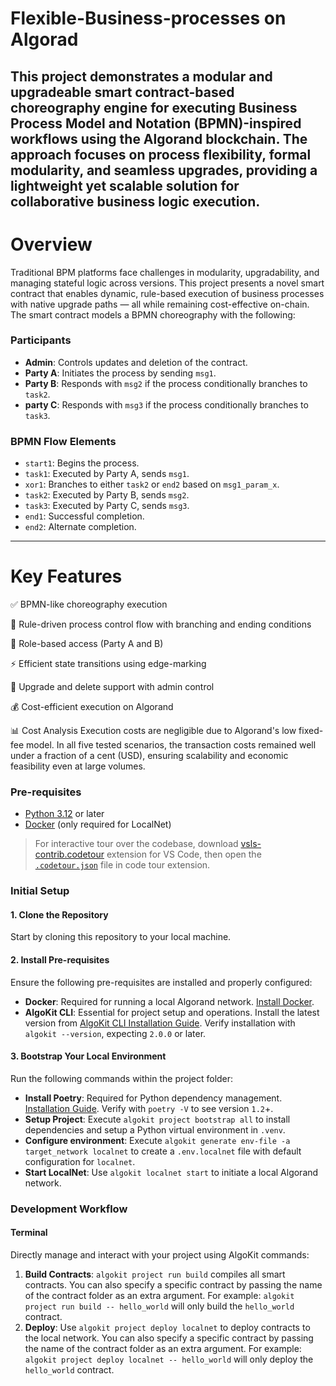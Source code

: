 # Flexible-Business-processes on Algorad
This project demonstrates a modular and upgradeable smart contract-based choreography engine for executing Business Process Model and Notation (BPMN)-inspired workflows using the Algorand blockchain. The approach focuses on process flexibility, formal modularity, and seamless upgrades, providing a lightweight yet scalable solution for collaborative business logic execution.
---

# Overview
Traditional BPM platforms face challenges in modularity, upgradability, and managing stateful logic across versions. This project presents a novel smart contract that enables dynamic, rule-based execution of business processes with native upgrade paths — all while remaining cost-effective on-chain.
The smart contract models a BPMN choreography with the following:

### Participants
- **Admin**: Controls updates and deletion of the contract.
- **Party A**: Initiates the process by sending `msg1`.
- **Party B**: Responds with `msg2` if the process conditionally branches to `task2`.
- **party C**: Responds with `msg3` if the process conditionally branches to `task3`.


### BPMN Flow Elements
- `start1`: Begins the process.
- `task1`: Executed by Party A, sends `msg1`.
- `xor1`: Branches to either `task2` or `end2` based on `msg1_param_x`.
- `task2`: Executed by Party B, sends `msg2`.
- `task3`: Executed by Party C, sends `msg3`.
- `end1`: Successful completion.
- `end2`: Alternate completion.

---
# Key Features
✅ BPMN-like choreography execution

🔄 Rule-driven process control flow with branching and ending conditions

🔐 Role-based access (Party A and B)

⚡ Efficient state transitions using edge-marking

🔧 Upgrade and delete support with admin control

💰 Cost-efficient execution on Algorand


📊 Cost Analysis
Execution costs are negligible due to Algorand's low fixed-fee model. In all five tested scenarios, the transaction costs remained well under a fraction of a cent (USD), ensuring scalability and economic feasibility even at large volumes.

### Pre-requisites

- [Python 3.12](https://www.python.org/downloads/) or later
- [Docker](https://www.docker.com/) (only required for LocalNet)

> For interactive tour over the codebase, download [vsls-contrib.codetour](https://marketplace.visualstudio.com/items?itemName=vsls-contrib.codetour) extension for VS Code, then open the [`.codetour.json`](./.tours/getting-started-with-your-algokit-project.tour) file in code tour extension.

### Initial Setup

#### 1. Clone the Repository
Start by cloning this repository to your local machine.

#### 2. Install Pre-requisites
Ensure the following pre-requisites are installed and properly configured:

- **Docker**: Required for running a local Algorand network. [Install Docker](https://www.docker.com/).
- **AlgoKit CLI**: Essential for project setup and operations. Install the latest version from [AlgoKit CLI Installation Guide](https://github.com/algorandfoundation/algokit-cli#install). Verify installation with `algokit --version`, expecting `2.0.0` or later.

#### 3. Bootstrap Your Local Environment
Run the following commands within the project folder:

- **Install Poetry**: Required for Python dependency management. [Installation Guide](https://python-poetry.org/docs/#installation). Verify with `poetry -V` to see version `1.2`+.
- **Setup Project**: Execute `algokit project bootstrap all` to install dependencies and setup a Python virtual environment in `.venv`.
- **Configure environment**: Execute `algokit generate env-file -a target_network localnet` to create a `.env.localnet` file with default configuration for `localnet`.
- **Start LocalNet**: Use `algokit localnet start` to initiate a local Algorand network.

### Development Workflow

#### Terminal
Directly manage and interact with your project using AlgoKit commands:

1. **Build Contracts**: `algokit project run build` compiles all smart contracts. You can also specify a specific contract by passing the name of the contract folder as an extra argument.
For example: `algokit project run build -- hello_world` will only build the `hello_world` contract.
2. **Deploy**: Use `algokit project deploy localnet` to deploy contracts to the local network. You can also specify a specific contract by passing the name of the contract folder as an extra argument.
For example: `algokit project deploy localnet -- hello_world` will only deploy the `hello_world` contract.




